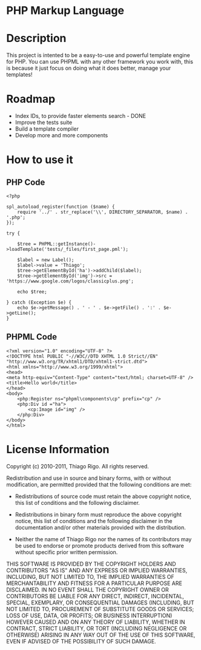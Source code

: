 PHP Markup Language
==============

Description
==============

This project is intented to be a easy-to-use and powerful template engine for PHP.
You can use PHPML with any other framework you work with, this is because it just focus
on doing what it does better, manage your templates!

Roadmap
==============
 - Index IDs, to provide faster elements search - DONE
 - Improve the tests suite
 - Build a template compiler
 - Develop more and more components
 
How to use it
===============

PHP Code
--------------
	<?php

	spl_autoload_register(function ($name) {
	    require '../' . str_replace('\\', DIRECTORY_SEPARATOR, $name) . '.php';
	});
	
	try {
	
	    $tree = PHPML::getInstance()->loadTemplate('tests/_files/first_page.pml');
	    
	    $label = new Label();
	    $label->value = 'Thiago';
	    $tree->getElementById('ha')->addChild($label);
	    $tree->getElementById('img')->src = 'https://www.google.com/logos/classicplus.png';
	    
	    echo $tree;
	        
	} catch (Exception $e) {
	    echo $e->getMessage() . ' - ' . $e->getFile() . ':' . $e->getLine();
	}
	
PHPML Code
--------------
	<?xml version="1.0" encoding="UTF-8" ?>
	<!DOCTYPE html PUBLIC "-//W3C//DTD XHTML 1.0 Strict//EN" "http://www.w3.org/TR/xhtml1/DTD/xhtml1-strict.dtd">
	<html xmlns="http://www.w3.org/1999/xhtml">
	<head>
	<meta http-equiv="Content-Type" content="text/html; charset=UTF-8" />
	<title>Hello world</title>
	</head>
	<body>
		<php:Register ns="phpml\components\cp" prefix="cp" />
		<php:Div id ="ha">
			<cp:Image id="img" />
		</php:Div>
	</body>
	</html>


License Information
===================

Copyright (c) 2010-2011, Thiago Rigo.
All rights reserved.

Redistribution and use in source and binary forms, with or without modification,
are permitted provided that the following conditions are met:

* Redistributions of source code must retain the above copyright notice,
this list of conditions and the following disclaimer.

* Redistributions in binary form must reproduce the above copyright notice,
this list of conditions and the following disclaimer in the documentation
and/or other materials provided with the distribution.

* Neither the name of Thiago Rigo nor the names of its
contributors may be used to endorse or promote products derived from this
software without specific prior written permission.

THIS SOFTWARE IS PROVIDED BY THE COPYRIGHT HOLDERS AND CONTRIBUTORS "AS IS" AND
ANY EXPRESS OR IMPLIED WARRANTIES, INCLUDING, BUT NOT LIMITED TO, THE IMPLIED
WARRANTIES OF MERCHANTABILITY AND FITNESS FOR A PARTICULAR PURPOSE ARE
DISCLAIMED. IN NO EVENT SHALL THE COPYRIGHT OWNER OR CONTRIBUTORS BE LIABLE FOR
ANY DIRECT, INDIRECT, INCIDENTAL, SPECIAL, EXEMPLARY, OR CONSEQUENTIAL DAMAGES
(INCLUDING, BUT NOT LIMITED TO, PROCUREMENT OF SUBSTITUTE GOODS OR SERVICES;
LOSS OF USE, DATA, OR PROFITS; OR BUSINESS INTERRUPTION) HOWEVER CAUSED AND ON
ANY THEORY OF LIABILITY, WHETHER IN CONTRACT, STRICT LIABILITY, OR TORT
(INCLUDING NEGLIGENCE OR OTHERWISE) ARISING IN ANY WAY OUT OF THE USE OF THIS
SOFTWARE, EVEN IF ADVISED OF THE POSSIBILITY OF SUCH DAMAGE.
